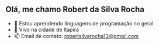 ## Olá, me chamo Robert da Silva Rocha

- 🌱 Estou aprendendo linguagens de programação no geral
- 🏡 Vivo na cidade de Itapira
- 📫 Email de contato: robertsilvarocha13@gmail.com 
